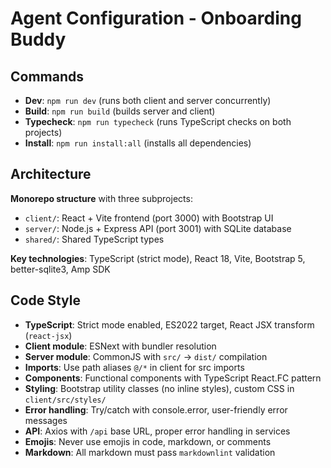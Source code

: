 # Agent Configuration - Onboarding Buddy

## Commands

- **Dev**: `npm run dev` (runs both client and server concurrently)
- **Build**: `npm run build` (builds server and client)
- **Typecheck**: `npm run typecheck` (runs TypeScript checks on both projects)
- **Install**: `npm run install:all` (installs all dependencies)

## Architecture

**Monorepo structure** with three subprojects:

- `client/`: React + Vite frontend (port 3000) with Bootstrap UI
- `server/`: Node.js + Express API (port 3001) with SQLite database
- `shared/`: Shared TypeScript types

**Key technologies**: TypeScript (strict mode), React 18, Vite, Bootstrap 5, better-sqlite3, Amp SDK

## Code Style

- **TypeScript**: Strict mode enabled, ES2022 target, React JSX transform (`react-jsx`)
- **Client module**: ESNext with bundler resolution
- **Server module**: CommonJS with `src/` → `dist/` compilation
- **Imports**: Use path aliases `@/*` in client for src imports
- **Components**: Functional components with TypeScript React.FC pattern
- **Styling**: Bootstrap utility classes (no inline styles), custom CSS in `client/src/styles/`
- **Error handling**: Try/catch with console.error, user-friendly error messages
- **API**: Axios with `/api` base URL, proper error handling in services
- **Emojis**: Never use emojis in code, markdown, or comments
- **Markdown**: All markdown must pass `markdownlint` validation
